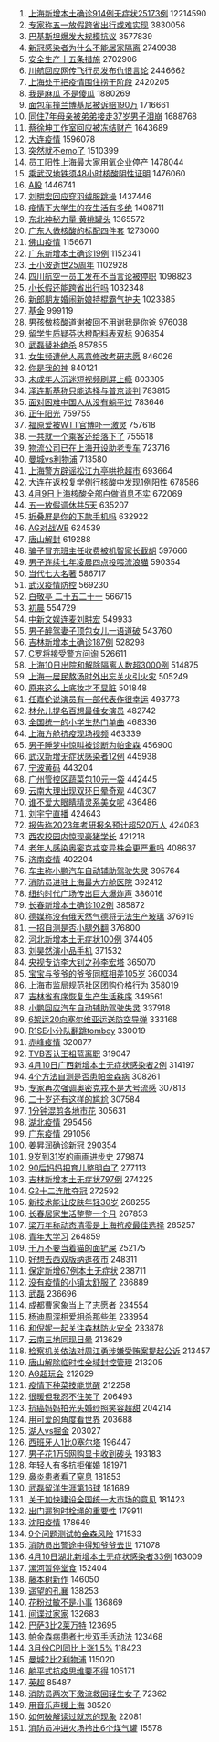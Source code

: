 1. [上海新增本土确诊914例无症状25173例](https://s.weibo.com//weibo?q=%23%E4%B8%8A%E6%B5%B7%E6%96%B0%E5%A2%9E%E6%9C%AC%E5%9C%9F%E7%A1%AE%E8%AF%8A914%E4%BE%8B%E6%97%A0%E7%97%87%E7%8A%B625173%E4%BE%8B%23&Refer=top) 12214590
2. [专家称五一放假跨省出行或难实现](https://s.weibo.com//weibo?q=%23%E4%B8%93%E5%AE%B6%E7%A7%B0%E4%BA%94%E4%B8%80%E6%94%BE%E5%81%87%E8%B7%A8%E7%9C%81%E5%87%BA%E8%A1%8C%E6%88%96%E9%9A%BE%E5%AE%9E%E7%8E%B0%23&Refer=top) 3830056
3. [巴基斯坦爆发大规模抗议](https://s.weibo.com//weibo?q=%23%E5%B7%B4%E5%9F%BA%E6%96%AF%E5%9D%A6%E7%88%86%E5%8F%91%E5%A4%A7%E8%A7%84%E6%A8%A1%E6%8A%97%E8%AE%AE%23&Refer=top) 3577839
4. [新冠感染者为什么不能居家隔离](https://s.weibo.com//weibo?q=%23%E6%96%B0%E5%86%A0%E6%84%9F%E6%9F%93%E8%80%85%E4%B8%BA%E4%BB%80%E4%B9%88%E4%B8%8D%E8%83%BD%E5%B1%85%E5%AE%B6%E9%9A%94%E7%A6%BB%23&Refer=top) 2749938
5. [安全生产十五条措施](https://s.weibo.com//weibo?q=%23%E5%AE%89%E5%85%A8%E7%94%9F%E4%BA%A7%E5%8D%81%E4%BA%94%E6%9D%A1%E6%8E%AA%E6%96%BD%23&Refer=top) 2702906
6. [川航回应网传飞行员发布仇恨言论](https://s.weibo.com//weibo?q=%23%E5%B7%9D%E8%88%AA%E5%9B%9E%E5%BA%94%E7%BD%91%E4%BC%A0%E9%A3%9E%E8%A1%8C%E5%91%98%E5%8F%91%E5%B8%83%E4%BB%87%E6%81%A8%E8%A8%80%E8%AE%BA%23&Refer=top) 2446662
7. [上海处于把疫情围住捞干阶段](https://s.weibo.com//weibo?q=%23%E4%B8%8A%E6%B5%B7%E5%A4%84%E4%BA%8E%E6%8A%8A%E7%96%AB%E6%83%85%E5%9B%B4%E4%BD%8F%E6%8D%9E%E5%B9%B2%E9%98%B6%E6%AE%B5%23&Refer=top) 2420205
8. [我是麻瓜 不是傻瓜](https://s.weibo.com//weibo?q=%E6%88%91%E6%98%AF%E9%BA%BB%E7%93%9C%20%E4%B8%8D%E6%98%AF%E5%82%BB%E7%93%9C&Refer=top) 1880269
9. [面包车撞兰博基尼被诉赔190万](https://s.weibo.com//weibo?q=%23%E9%9D%A2%E5%8C%85%E8%BD%A6%E6%92%9E%E5%85%B0%E5%8D%9A%E5%9F%BA%E5%B0%BC%E8%A2%AB%E8%AF%89%E8%B5%94190%E4%B8%87%23&Refer=top) 1716661
10. [同住7年母亲被弟弟接走37岁男子泪崩](https://s.weibo.com//weibo?q=%23%E5%90%8C%E4%BD%8F7%E5%B9%B4%E6%AF%8D%E4%BA%B2%E8%A2%AB%E5%BC%9F%E5%BC%9F%E6%8E%A5%E8%B5%B037%E5%B2%81%E7%94%B7%E5%AD%90%E6%B3%AA%E5%B4%A9%23&Refer=top) 1688768
11. [蔡徐坤工作室回应被冻结财产](https://s.weibo.com//weibo?q=%23%E8%94%A1%E5%BE%90%E5%9D%A4%E5%B7%A5%E4%BD%9C%E5%AE%A4%E5%9B%9E%E5%BA%94%E8%A2%AB%E5%86%BB%E7%BB%93%E8%B4%A2%E4%BA%A7%23&Refer=top) 1643689
12. [大连疫情](https://s.weibo.com//weibo?q=%23%E5%A4%A7%E8%BF%9E%E7%96%AB%E6%83%85%23&Refer=top) 1596078
13. [突然就不emo了](https://s.weibo.com//weibo?q=%23%E7%AA%81%E7%84%B6%E5%B0%B1%E4%B8%8Demo%E4%BA%86%23&Refer=top) 1510399
14. [员工阳性上海最大家用氧企业停产](https://s.weibo.com//weibo?q=%23%E5%91%98%E5%B7%A5%E9%98%B3%E6%80%A7%E4%B8%8A%E6%B5%B7%E6%9C%80%E5%A4%A7%E5%AE%B6%E7%94%A8%E6%B0%A7%E4%BC%81%E4%B8%9A%E5%81%9C%E4%BA%A7%23&Refer=top) 1478044
15. [乘武汉地铁须48小时核酸阴性证明](https://s.weibo.com//weibo?q=%23%E4%B9%98%E6%AD%A6%E6%B1%89%E5%9C%B0%E9%93%81%E9%A1%BB48%E5%B0%8F%E6%97%B6%E6%A0%B8%E9%85%B8%E9%98%B4%E6%80%A7%E8%AF%81%E6%98%8E%23&Refer=top) 1476060
16. [A股](https://s.weibo.com//weibo?q=A%E8%82%A1&Refer=top) 1446741
17. [刘畊宏回应穿羽绒服跳操](https://s.weibo.com//weibo?q=%23%E5%88%98%E7%95%8A%E5%AE%8F%E5%9B%9E%E5%BA%94%E7%A9%BF%E7%BE%BD%E7%BB%92%E6%9C%8D%E8%B7%B3%E6%93%8D%23&Refer=top) 1437446
18. [疫情下大学生的夜生活有多绝](https://s.weibo.com//weibo?q=%23%E7%96%AB%E6%83%85%E4%B8%8B%E5%A4%A7%E5%AD%A6%E7%94%9F%E7%9A%84%E5%A4%9C%E7%94%9F%E6%B4%BB%E6%9C%89%E5%A4%9A%E7%BB%9D%23&Refer=top) 1408711
19. [东北神秘力量 黄桃罐头](https://s.weibo.com//weibo?q=%E4%B8%9C%E5%8C%97%E7%A5%9E%E7%A7%98%E5%8A%9B%E9%87%8F%20%E9%BB%84%E6%A1%83%E7%BD%90%E5%A4%B4&Refer=top) 1365572
20. [广东人做核酸的标配四件套](https://s.weibo.com//weibo?q=%23%E5%B9%BF%E4%B8%9C%E4%BA%BA%E5%81%9A%E6%A0%B8%E9%85%B8%E7%9A%84%E6%A0%87%E9%85%8D%E5%9B%9B%E4%BB%B6%E5%A5%97%23&Refer=top) 1273060
21. [佛山疫情](https://s.weibo.com//weibo?q=%23%E4%BD%9B%E5%B1%B1%E7%96%AB%E6%83%85%23&Refer=top) 1156671
22. [广东新增本土确诊19例](https://s.weibo.com//weibo?q=%23%E5%B9%BF%E4%B8%9C%E6%96%B0%E5%A2%9E%E6%9C%AC%E5%9C%9F%E7%A1%AE%E8%AF%8A19%E4%BE%8B%23&Refer=top) 1152341
23. [王小波逝世25周年](https://s.weibo.com//weibo?q=%23%E7%8E%8B%E5%B0%8F%E6%B3%A2%E9%80%9D%E4%B8%9625%E5%91%A8%E5%B9%B4%23&Refer=top) 1102928
24. [四川航空一员工发布不当言论被停职](https://s.weibo.com//weibo?q=%23%E5%9B%9B%E5%B7%9D%E8%88%AA%E7%A9%BA%E4%B8%80%E5%91%98%E5%B7%A5%E5%8F%91%E5%B8%83%E4%B8%8D%E5%BD%93%E8%A8%80%E8%AE%BA%E8%A2%AB%E5%81%9C%E8%81%8C%23&Refer=top) 1098823
25. [小长假还能跨省出行吗](https://s.weibo.com//weibo?q=%23%E5%B0%8F%E9%95%BF%E5%81%87%E8%BF%98%E8%83%BD%E8%B7%A8%E7%9C%81%E5%87%BA%E8%A1%8C%E5%90%97%23&Refer=top) 1032348
26. [新郎朋友婚闹新娘持棍霸气护夫](https://s.weibo.com//weibo?q=%23%E6%96%B0%E9%83%8E%E6%9C%8B%E5%8F%8B%E5%A9%9A%E9%97%B9%E6%96%B0%E5%A8%98%E6%8C%81%E6%A3%8D%E9%9C%B8%E6%B0%94%E6%8A%A4%E5%A4%AB%23&Refer=top) 1023385
27. [基金](https://s.weibo.com//weibo?q=%E5%9F%BA%E9%87%91&Refer=top) 999119
28. [男孩做核酸道谢被回不用谢我是你爸](https://s.weibo.com//weibo?q=%23%E7%94%B7%E5%AD%A9%E5%81%9A%E6%A0%B8%E9%85%B8%E9%81%93%E8%B0%A2%E8%A2%AB%E5%9B%9E%E4%B8%8D%E7%94%A8%E8%B0%A2%E6%88%91%E6%98%AF%E4%BD%A0%E7%88%B8%23&Refer=top) 976038
29. [留学生质疑芬达橙配料表双标](https://s.weibo.com//weibo?q=%23%E7%95%99%E5%AD%A6%E7%94%9F%E8%B4%A8%E7%96%91%E8%8A%AC%E8%BE%BE%E6%A9%99%E9%85%8D%E6%96%99%E8%A1%A8%E5%8F%8C%E6%A0%87%23&Refer=top) 906854
30. [武磊替补绝杀](https://s.weibo.com//weibo?q=%23%E6%AD%A6%E7%A3%8A%E6%9B%BF%E8%A1%A5%E7%BB%9D%E6%9D%80%23&Refer=top) 857855
31. [女生频遭他人恶意修改考研志愿](https://s.weibo.com//weibo?q=%23%E5%A5%B3%E7%94%9F%E9%A2%91%E9%81%AD%E4%BB%96%E4%BA%BA%E6%81%B6%E6%84%8F%E4%BF%AE%E6%94%B9%E8%80%83%E7%A0%94%E5%BF%97%E6%84%BF%23&Refer=top) 846026
32. [你是我的神](https://s.weibo.com//weibo?q=%E4%BD%A0%E6%98%AF%E6%88%91%E7%9A%84%E7%A5%9E&Refer=top) 840121
33. [未成年人沉迷短视频刷屏上瘾](https://s.weibo.com//weibo?q=%23%E6%9C%AA%E6%88%90%E5%B9%B4%E4%BA%BA%E6%B2%89%E8%BF%B7%E7%9F%AD%E8%A7%86%E9%A2%91%E5%88%B7%E5%B1%8F%E4%B8%8A%E7%98%BE%23&Refer=top) 803305
34. [泽连斯基称只能选择与普京谈判](https://s.weibo.com//weibo?q=%23%E6%B3%BD%E8%BF%9E%E6%96%AF%E5%9F%BA%E7%A7%B0%E5%8F%AA%E8%83%BD%E9%80%89%E6%8B%A9%E4%B8%8E%E6%99%AE%E4%BA%AC%E8%B0%88%E5%88%A4%23&Refer=top) 783815
35. [面对困难中国人从没有躺平过](https://s.weibo.com//weibo?q=%23%E9%9D%A2%E5%AF%B9%E5%9B%B0%E9%9A%BE%E4%B8%AD%E5%9B%BD%E4%BA%BA%E4%BB%8E%E6%B2%A1%E6%9C%89%E8%BA%BA%E5%B9%B3%E8%BF%87%23&Refer=top) 783646
36. [正午阳光](https://s.weibo.com//weibo?q=%E6%AD%A3%E5%8D%88%E9%98%B3%E5%85%89&Refer=top) 759755
37. [福原爱被WTT官博吓一激灵](https://s.weibo.com//weibo?q=%23%E7%A6%8F%E5%8E%9F%E7%88%B1%E8%A2%ABWTT%E5%AE%98%E5%8D%9A%E5%90%93%E4%B8%80%E6%BF%80%E7%81%B5%23&Refer=top) 757618
38. [一共就一个乘客还给落下了](https://s.weibo.com//weibo?q=%23%E4%B8%80%E5%85%B1%E5%B0%B1%E4%B8%80%E4%B8%AA%E4%B9%98%E5%AE%A2%E8%BF%98%E7%BB%99%E8%90%BD%E4%B8%8B%E4%BA%86%23&Refer=top) 755518
39. [物流公司已在上海开设助老专车](https://s.weibo.com//weibo?q=%23%E7%89%A9%E6%B5%81%E5%85%AC%E5%8F%B8%E5%B7%B2%E5%9C%A8%E4%B8%8A%E6%B5%B7%E5%BC%80%E8%AE%BE%E5%8A%A9%E8%80%81%E4%B8%93%E8%BD%A6%23&Refer=top) 723716
40. [曼城vs利物浦](https://s.weibo.com//weibo?q=%23%E6%9B%BC%E5%9F%8Evs%E5%88%A9%E7%89%A9%E6%B5%A6%23&Refer=top) 713580
41. [上海警方辟谣松江九亭哄抢超市](https://s.weibo.com//weibo?q=%23%E4%B8%8A%E6%B5%B7%E8%AD%A6%E6%96%B9%E8%BE%9F%E8%B0%A3%E6%9D%BE%E6%B1%9F%E4%B9%9D%E4%BA%AD%E5%93%84%E6%8A%A2%E8%B6%85%E5%B8%82%23&Refer=top) 693664
42. [大连在返校复学例行核酸中发现1例阳性](https://s.weibo.com//weibo?q=%23%E5%A4%A7%E8%BF%9E%E5%9C%A8%E8%BF%94%E6%A0%A1%E5%A4%8D%E5%AD%A6%E4%BE%8B%E8%A1%8C%E6%A0%B8%E9%85%B8%E4%B8%AD%E5%8F%91%E7%8E%B01%E4%BE%8B%E9%98%B3%E6%80%A7%23&Refer=top) 678586
43. [4月9日上海核酸全部白做消息不实](https://s.weibo.com//weibo?q=%234%E6%9C%889%E6%97%A5%E4%B8%8A%E6%B5%B7%E6%A0%B8%E9%85%B8%E5%85%A8%E9%83%A8%E7%99%BD%E5%81%9A%E6%B6%88%E6%81%AF%E4%B8%8D%E5%AE%9E%23&Refer=top) 672069
44. [五一放假调休共5天](https://s.weibo.com//weibo?q=%23%E4%BA%94%E4%B8%80%E6%94%BE%E5%81%87%E8%B0%83%E4%BC%91%E5%85%B15%E5%A4%A9%23&Refer=top) 635207
45. [折叠屏是你的下款手机吗](https://s.weibo.com//weibo?q=%E6%8A%98%E5%8F%A0%E5%B1%8F%E6%98%AF%E4%BD%A0%E7%9A%84%E4%B8%8B%E6%AC%BE%E6%89%8B%E6%9C%BA%E5%90%97&Refer=top) 632922
46. [AG对战WB](https://s.weibo.com//weibo?q=%23AG%E5%AF%B9%E6%88%98WB%23&Refer=top) 624539
47. [唐山解封](https://s.weibo.com//weibo?q=%23%E5%94%90%E5%B1%B1%E8%A7%A3%E5%B0%81%23&Refer=top) 619288
48. [骗子冒充班主任收费被机智家长截胡](https://s.weibo.com//weibo?q=%23%E9%AA%97%E5%AD%90%E5%86%92%E5%85%85%E7%8F%AD%E4%B8%BB%E4%BB%BB%E6%94%B6%E8%B4%B9%E8%A2%AB%E6%9C%BA%E6%99%BA%E5%AE%B6%E9%95%BF%E6%88%AA%E8%83%A1%23&Refer=top) 597666
49. [男子连续七年凌晨四点投喂流浪猫](https://s.weibo.com//weibo?q=%23%E7%94%B7%E5%AD%90%E8%BF%9E%E7%BB%AD%E4%B8%83%E5%B9%B4%E5%87%8C%E6%99%A8%E5%9B%9B%E7%82%B9%E6%8A%95%E5%96%82%E6%B5%81%E6%B5%AA%E7%8C%AB%23&Refer=top) 590354
50. [当代七大名著](https://s.weibo.com//weibo?q=%23%E5%BD%93%E4%BB%A3%E4%B8%83%E5%A4%A7%E5%90%8D%E8%91%97%23&Refer=top) 586717
51. [武汉疫情防控](https://s.weibo.com//weibo?q=%23%E6%AD%A6%E6%B1%89%E7%96%AB%E6%83%85%E9%98%B2%E6%8E%A7%23&Refer=top) 569230
52. [白敬亭 二十五二十一](https://s.weibo.com//weibo?q=%E7%99%BD%E6%95%AC%E4%BA%AD%20%E4%BA%8C%E5%8D%81%E4%BA%94%E4%BA%8C%E5%8D%81%E4%B8%80&Refer=top) 566715
53. [初晨](https://s.weibo.com//weibo?q=%E5%88%9D%E6%99%A8&Refer=top) 554729
54. [中新文娱连麦刘畊宏](https://s.weibo.com//weibo?q=%23%E4%B8%AD%E6%96%B0%E6%96%87%E5%A8%B1%E8%BF%9E%E9%BA%A6%E5%88%98%E7%95%8A%E5%AE%8F%23&Refer=top) 549933
55. [男子醉驾妻子顶包女儿一语道破](https://s.weibo.com//weibo?q=%23%E7%94%B7%E5%AD%90%E9%86%89%E9%A9%BE%E5%A6%BB%E5%AD%90%E9%A1%B6%E5%8C%85%E5%A5%B3%E5%84%BF%E4%B8%80%E8%AF%AD%E9%81%93%E7%A0%B4%23&Refer=top) 543760
56. [吉林新增本土确诊187例](https://s.weibo.com//weibo?q=%23%E5%90%89%E6%9E%97%E6%96%B0%E5%A2%9E%E6%9C%AC%E5%9C%9F%E7%A1%AE%E8%AF%8A187%E4%BE%8B%23&Refer=top) 528298
57. [C罗将接受警方问询](https://s.weibo.com//weibo?q=%23C%E7%BD%97%E5%B0%86%E6%8E%A5%E5%8F%97%E8%AD%A6%E6%96%B9%E9%97%AE%E8%AF%A2%23&Refer=top) 526611
58. [上海10日出院和解除隔离人数超3000例](https://s.weibo.com//weibo?q=%23%E4%B8%8A%E6%B5%B710%E6%97%A5%E5%87%BA%E9%99%A2%E5%92%8C%E8%A7%A3%E9%99%A4%E9%9A%94%E7%A6%BB%E4%BA%BA%E6%95%B0%E8%B6%853000%E4%BE%8B%23&Refer=top) 514875
59. [上海一居民熬汤时外出忘关火引火灾](https://s.weibo.com//weibo?q=%23%E4%B8%8A%E6%B5%B7%E4%B8%80%E5%B1%85%E6%B0%91%E7%86%AC%E6%B1%A4%E6%97%B6%E5%A4%96%E5%87%BA%E5%BF%98%E5%85%B3%E7%81%AB%E5%BC%95%E7%81%AB%E7%81%BE%23&Refer=top) 505249
60. [原来这么上底妆才不显脏](https://s.weibo.com//weibo?q=%23%E5%8E%9F%E6%9D%A5%E8%BF%99%E4%B9%88%E4%B8%8A%E5%BA%95%E5%A6%86%E6%89%8D%E4%B8%8D%E6%98%BE%E8%84%8F%23&Refer=top) 501848
61. [任嘉伦说演员有一部代表作很幸运](https://s.weibo.com//weibo?q=%23%E4%BB%BB%E5%98%89%E4%BC%A6%E8%AF%B4%E6%BC%94%E5%91%98%E6%9C%89%E4%B8%80%E9%83%A8%E4%BB%A3%E8%A1%A8%E4%BD%9C%E5%BE%88%E5%B9%B8%E8%BF%90%23&Refer=top) 493773
62. [林允儿提名百想最佳女演员](https://s.weibo.com//weibo?q=%23%E6%9E%97%E5%85%81%E5%84%BF%E6%8F%90%E5%90%8D%E7%99%BE%E6%83%B3%E6%9C%80%E4%BD%B3%E5%A5%B3%E6%BC%94%E5%91%98%23&Refer=top) 482742
63. [全国统一的小学生热门单曲](https://s.weibo.com//weibo?q=%23%E5%85%A8%E5%9B%BD%E7%BB%9F%E4%B8%80%E7%9A%84%E5%B0%8F%E5%AD%A6%E7%94%9F%E7%83%AD%E9%97%A8%E5%8D%95%E6%9B%B2%23&Refer=top) 468336
64. [上海方舱抗疫现场视频](https://s.weibo.com//weibo?q=%23%E4%B8%8A%E6%B5%B7%E6%96%B9%E8%88%B1%E6%8A%97%E7%96%AB%E7%8E%B0%E5%9C%BA%E8%A7%86%E9%A2%91%23&Refer=top) 463339
65. [男子睡梦中惊叫被诊断为帕金森](https://s.weibo.com//weibo?q=%23%E7%94%B7%E5%AD%90%E7%9D%A1%E6%A2%A6%E4%B8%AD%E6%83%8A%E5%8F%AB%E8%A2%AB%E8%AF%8A%E6%96%AD%E4%B8%BA%E5%B8%95%E9%87%91%E6%A3%AE%23&Refer=top) 456900
66. [武汉新增无症状感染者12例](https://s.weibo.com//weibo?q=%23%E6%AD%A6%E6%B1%89%E6%96%B0%E5%A2%9E%E6%97%A0%E7%97%87%E7%8A%B6%E6%84%9F%E6%9F%93%E8%80%8512%E4%BE%8B%23&Refer=top) 445938
67. [宁波黄码](https://s.weibo.com//weibo?q=%E5%AE%81%E6%B3%A2%E9%BB%84%E7%A0%81&Refer=top) 443204
68. [广州管控区蔬菜包10元一袋](https://s.weibo.com//weibo?q=%23%E5%B9%BF%E5%B7%9E%E7%AE%A1%E6%8E%A7%E5%8C%BA%E8%94%AC%E8%8F%9C%E5%8C%8510%E5%85%83%E4%B8%80%E8%A2%8B%23&Refer=top) 442445
69. [云南大理出现双环日晕奇观](https://s.weibo.com//weibo?q=%23%E4%BA%91%E5%8D%97%E5%A4%A7%E7%90%86%E5%87%BA%E7%8E%B0%E5%8F%8C%E7%8E%AF%E6%97%A5%E6%99%95%E5%A5%87%E8%A7%82%23&Refer=top) 440307
70. [谁不爱大眼睛精灵系美女呢](https://s.weibo.com//weibo?q=%23%E8%B0%81%E4%B8%8D%E7%88%B1%E5%A4%A7%E7%9C%BC%E7%9D%9B%E7%B2%BE%E7%81%B5%E7%B3%BB%E7%BE%8E%E5%A5%B3%E5%91%A2%23&Refer=top) 436486
71. [刘宇宁直播](https://s.weibo.com//weibo?q=%23%E5%88%98%E5%AE%87%E5%AE%81%E7%9B%B4%E6%92%AD%23&Refer=top) 424643
72. [报告称2023年考研报名预计超520万人](https://s.weibo.com//weibo?q=%23%E6%8A%A5%E5%91%8A%E7%A7%B02023%E5%B9%B4%E8%80%83%E7%A0%94%E6%8A%A5%E5%90%8D%E9%A2%84%E8%AE%A1%E8%B6%85520%E4%B8%87%E4%BA%BA%23&Refer=top) 424083
73. [西农校园内惊现豪猪学长](https://s.weibo.com//weibo?q=%23%E8%A5%BF%E5%86%9C%E6%A0%A1%E5%9B%AD%E5%86%85%E6%83%8A%E7%8E%B0%E8%B1%AA%E7%8C%AA%E5%AD%A6%E9%95%BF%23&Refer=top) 421218
74. [老年人感染奥密克戎变异株会更严重吗](https://s.weibo.com//weibo?q=%23%E8%80%81%E5%B9%B4%E4%BA%BA%E6%84%9F%E6%9F%93%E5%A5%A5%E5%AF%86%E5%85%8B%E6%88%8E%E5%8F%98%E5%BC%82%E6%A0%AA%E4%BC%9A%E6%9B%B4%E4%B8%A5%E9%87%8D%E5%90%97%23&Refer=top) 408637
75. [济南疫情](https://s.weibo.com//weibo?q=%23%E6%B5%8E%E5%8D%97%E7%96%AB%E6%83%85%23&Refer=top) 402204
76. [车主称小鹏汽车自动辅助驾驶失灵](https://s.weibo.com//weibo?q=%23%E8%BD%A6%E4%B8%BB%E7%A7%B0%E5%B0%8F%E9%B9%8F%E6%B1%BD%E8%BD%A6%E8%87%AA%E5%8A%A8%E8%BE%85%E5%8A%A9%E9%A9%BE%E9%A9%B6%E5%A4%B1%E7%81%B5%23&Refer=top) 395764
77. [消防员进驻上海最大方舱医院](https://s.weibo.com//weibo?q=%23%E6%B6%88%E9%98%B2%E5%91%98%E8%BF%9B%E9%A9%BB%E4%B8%8A%E6%B5%B7%E6%9C%80%E5%A4%A7%E6%96%B9%E8%88%B1%E5%8C%BB%E9%99%A2%23&Refer=top) 392412
78. [纽约时代广场传出巨大爆炸声](https://s.weibo.com//weibo?q=%23%E7%BA%BD%E7%BA%A6%E6%97%B6%E4%BB%A3%E5%B9%BF%E5%9C%BA%E4%BC%A0%E5%87%BA%E5%B7%A8%E5%A4%A7%E7%88%86%E7%82%B8%E5%A3%B0%23&Refer=top) 386016
79. [长春新增本土确诊102例](https://s.weibo.com//weibo?q=%23%E9%95%BF%E6%98%A5%E6%96%B0%E5%A2%9E%E6%9C%AC%E5%9C%9F%E7%A1%AE%E8%AF%8A102%E4%BE%8B%23&Refer=top) 385872
80. [德媒称没有俄天然气德将无法生产玻璃](https://s.weibo.com//weibo?q=%23%E5%BE%B7%E5%AA%92%E7%A7%B0%E6%B2%A1%E6%9C%89%E4%BF%84%E5%A4%A9%E7%84%B6%E6%B0%94%E5%BE%B7%E5%B0%86%E6%97%A0%E6%B3%95%E7%94%9F%E4%BA%A7%E7%8E%BB%E7%92%83%23&Refer=top) 376919
81. [一招自测是否小腿外翻](https://s.weibo.com//weibo?q=%23%E4%B8%80%E6%8B%9B%E8%87%AA%E6%B5%8B%E6%98%AF%E5%90%A6%E5%B0%8F%E8%85%BF%E5%A4%96%E7%BF%BB%23&Refer=top) 376800
82. [河北新增本土无症状100例](https://s.weibo.com//weibo?q=%23%E6%B2%B3%E5%8C%97%E6%96%B0%E5%A2%9E%E6%9C%AC%E5%9C%9F%E6%97%A0%E7%97%87%E7%8A%B6100%E4%BE%8B%23&Refer=top) 374405
83. [刘昊然演小品手机](https://s.weibo.com//weibo?q=%23%E5%88%98%E6%98%8A%E7%84%B6%E6%BC%94%E5%B0%8F%E5%93%81%E6%89%8B%E6%9C%BA%23&Refer=top) 371532
84. [央视专访李大钊之孙李宏塔](https://s.weibo.com//weibo?q=%23%E5%A4%AE%E8%A7%86%E4%B8%93%E8%AE%BF%E6%9D%8E%E5%A4%A7%E9%92%8A%E4%B9%8B%E5%AD%99%E6%9D%8E%E5%AE%8F%E5%A1%94%23&Refer=top) 365070
85. [宝宝与爷爷的爷爷同框相差105岁](https://s.weibo.com//weibo?q=%23%E5%AE%9D%E5%AE%9D%E4%B8%8E%E7%88%B7%E7%88%B7%E7%9A%84%E7%88%B7%E7%88%B7%E5%90%8C%E6%A1%86%E7%9B%B8%E5%B7%AE105%E5%B2%81%23&Refer=top) 360034
86. [上海市监局规范社区团购价格行为](https://s.weibo.com//weibo?q=%23%E4%B8%8A%E6%B5%B7%E5%B8%82%E7%9B%91%E5%B1%80%E8%A7%84%E8%8C%83%E7%A4%BE%E5%8C%BA%E5%9B%A2%E8%B4%AD%E4%BB%B7%E6%A0%BC%E8%A1%8C%E4%B8%BA%23&Refer=top) 358019
87. [吉林省有序恢复生产生活秩序](https://s.weibo.com//weibo?q=%23%E5%90%89%E6%9E%97%E7%9C%81%E6%9C%89%E5%BA%8F%E6%81%A2%E5%A4%8D%E7%94%9F%E4%BA%A7%E7%94%9F%E6%B4%BB%E7%A7%A9%E5%BA%8F%23&Refer=top) 349561
88. [小鹏回应汽车自动辅助驾驶失灵](https://s.weibo.com//weibo?q=%23%E5%B0%8F%E9%B9%8F%E5%9B%9E%E5%BA%94%E6%B1%BD%E8%BD%A6%E8%87%AA%E5%8A%A8%E8%BE%85%E5%8A%A9%E9%A9%BE%E9%A9%B6%E5%A4%B1%E7%81%B5%23&Refer=top) 337918
89. [6架运20向塞尔维亚运送防空导弹](https://s.weibo.com//weibo?q=%236%E6%9E%B6%E8%BF%9020%E5%90%91%E5%A1%9E%E5%B0%94%E7%BB%B4%E4%BA%9A%E8%BF%90%E9%80%81%E9%98%B2%E7%A9%BA%E5%AF%BC%E5%BC%B9%23&Refer=top) 333168
90. [R1SE小分队翻跳tomboy](https://s.weibo.com//weibo?q=%23R1SE%E5%B0%8F%E5%88%86%E9%98%9F%E7%BF%BB%E8%B7%B3tomboy%23&Refer=top) 330019
91. [赤峰疫情](https://s.weibo.com//weibo?q=%23%E8%B5%A4%E5%B3%B0%E7%96%AB%E6%83%85%23&Refer=top) 320877
92. [TVB否认王祖蓝离职](https://s.weibo.com//weibo?q=%23TVB%E5%90%A6%E8%AE%A4%E7%8E%8B%E7%A5%96%E8%93%9D%E7%A6%BB%E8%81%8C%23&Refer=top) 319047
93. [4月10日广西新增本土无症状感染者2例](https://s.weibo.com//weibo?q=%234%E6%9C%8810%E6%97%A5%E5%B9%BF%E8%A5%BF%E6%96%B0%E5%A2%9E%E6%9C%AC%E5%9C%9F%E6%97%A0%E7%97%87%E7%8A%B6%E6%84%9F%E6%9F%93%E8%80%852%E4%BE%8B%23&Refer=top) 314197
94. [4个方法自测是否患帕金森病](https://s.weibo.com//weibo?q=%234%E4%B8%AA%E6%96%B9%E6%B3%95%E8%87%AA%E6%B5%8B%E6%98%AF%E5%90%A6%E6%82%A3%E5%B8%95%E9%87%91%E6%A3%AE%E7%97%85%23&Refer=top) 308261
95. [专家再次强调奥密克戎不是大号流感](https://s.weibo.com//weibo?q=%23%E4%B8%93%E5%AE%B6%E5%86%8D%E6%AC%A1%E5%BC%BA%E8%B0%83%E5%A5%A5%E5%AF%86%E5%85%8B%E6%88%8E%E4%B8%8D%E6%98%AF%E5%A4%A7%E5%8F%B7%E6%B5%81%E6%84%9F%23&Refer=top) 307813
96. [二十岁还有这样的尴尬](https://s.weibo.com//weibo?q=%23%E4%BA%8C%E5%8D%81%E5%B2%81%E8%BF%98%E6%9C%89%E8%BF%99%E6%A0%B7%E7%9A%84%E5%B0%B4%E5%B0%AC%23&Refer=top) 307584
97. [1分钟混剪各地市花](https://s.weibo.com//weibo?q=%231%E5%88%86%E9%92%9F%E6%B7%B7%E5%89%AA%E5%90%84%E5%9C%B0%E5%B8%82%E8%8A%B1%23&Refer=top) 305631
98. [湖北疫情](https://s.weibo.com//weibo?q=%E6%B9%96%E5%8C%97%E7%96%AB%E6%83%85&Refer=top) 295456
99. [广东疫情](https://s.weibo.com//weibo?q=%23%E5%B9%BF%E4%B8%9C%E7%96%AB%E6%83%85%23&Refer=top) 291056
100. [姜昇润确诊新冠](https://s.weibo.com//weibo?q=%23%E5%A7%9C%E6%98%87%E6%B6%A6%E7%A1%AE%E8%AF%8A%E6%96%B0%E5%86%A0%23&Refer=top) 290354
101. [9岁到31岁的画画进步史](https://s.weibo.com//weibo?q=%239%E5%B2%81%E5%88%B031%E5%B2%81%E7%9A%84%E7%94%BB%E7%94%BB%E8%BF%9B%E6%AD%A5%E5%8F%B2%23&Refer=top) 279874
102. [90后妈妈把育儿整明白了](https://s.weibo.com//weibo?q=%2390%E5%90%8E%E5%A6%88%E5%A6%88%E6%8A%8A%E8%82%B2%E5%84%BF%E6%95%B4%E6%98%8E%E7%99%BD%E4%BA%86%23&Refer=top) 277113
103. [吉林新增本土无症状797例](https://s.weibo.com//weibo?q=%E5%90%89%E6%9E%97%E6%96%B0%E5%A2%9E%E6%9C%AC%E5%9C%9F%E6%97%A0%E7%97%87%E7%8A%B6797%E4%BE%8B&Refer=top) 274225
104. [G2十二连胜夺冠](https://s.weibo.com//weibo?q=%23G2%E5%8D%81%E4%BA%8C%E8%BF%9E%E8%83%9C%E5%A4%BA%E5%86%A0%23&Refer=top) 272592
105. [新技术能让皮肤年轻30岁](https://s.weibo.com//weibo?q=%23%E6%96%B0%E6%8A%80%E6%9C%AF%E8%83%BD%E8%AE%A9%E7%9A%AE%E8%82%A4%E5%B9%B4%E8%BD%BB30%E5%B2%81%23&Refer=top) 268255
106. [长春居家生活整整一个月](https://s.weibo.com//weibo?q=%23%E9%95%BF%E6%98%A5%E5%B1%85%E5%AE%B6%E7%94%9F%E6%B4%BB%E6%95%B4%E6%95%B4%E4%B8%80%E4%B8%AA%E6%9C%88%23&Refer=top) 267853
107. [梁万年称动态清零是上海抗疫最佳选择](https://s.weibo.com//weibo?q=%23%E6%A2%81%E4%B8%87%E5%B9%B4%E7%A7%B0%E5%8A%A8%E6%80%81%E6%B8%85%E9%9B%B6%E6%98%AF%E4%B8%8A%E6%B5%B7%E6%8A%97%E7%96%AB%E6%9C%80%E4%BD%B3%E9%80%89%E6%8B%A9%23&Refer=top) 265257
108. [青年大学习](https://s.weibo.com//weibo?q=%E9%9D%92%E5%B9%B4%E5%A4%A7%E5%AD%A6%E4%B9%A0&Refer=top) 264859
109. [千万不要当着猫的面铲屎](https://s.weibo.com//weibo?q=%23%E5%8D%83%E4%B8%87%E4%B8%8D%E8%A6%81%E5%BD%93%E7%9D%80%E7%8C%AB%E7%9A%84%E9%9D%A2%E9%93%B2%E5%B1%8E%23&Refer=top) 252175
110. [好想去西双版纳逛夜市](https://s.weibo.com//weibo?q=%23%E5%A5%BD%E6%83%B3%E5%8E%BB%E8%A5%BF%E5%8F%8C%E7%89%88%E7%BA%B3%E9%80%9B%E5%A4%9C%E5%B8%82%23&Refer=top) 248311
111. [保定新增67例本土无症状](https://s.weibo.com//weibo?q=%23%E4%BF%9D%E5%AE%9A%E6%96%B0%E5%A2%9E67%E4%BE%8B%E6%9C%AC%E5%9C%9F%E6%97%A0%E7%97%87%E7%8A%B6%23&Refer=top) 238711
112. [没有疫情的小镇太舒服了](https://s.weibo.com//weibo?q=%23%E6%B2%A1%E6%9C%89%E7%96%AB%E6%83%85%E7%9A%84%E5%B0%8F%E9%95%87%E5%A4%AA%E8%88%92%E6%9C%8D%E4%BA%86%23&Refer=top) 236889
113. [武磊](https://s.weibo.com//weibo?q=%23%E6%AD%A6%E7%A3%8A%23&Refer=top) 236696
114. [成都曹家象当上了志愿者](https://s.weibo.com//weibo?q=%23%E6%88%90%E9%83%BD%E6%9B%B9%E5%AE%B6%E8%B1%A1%E5%BD%93%E4%B8%8A%E4%BA%86%E5%BF%97%E6%84%BF%E8%80%85%23&Refer=top) 234554
115. [杨迪周深相爱相杀那些年](https://s.weibo.com//weibo?q=%23%E6%9D%A8%E8%BF%AA%E5%91%A8%E6%B7%B1%E7%9B%B8%E7%88%B1%E7%9B%B8%E6%9D%80%E9%82%A3%E4%BA%9B%E5%B9%B4%23&Refer=top) 233954
116. [和倪妮一起关注森林防火安全](https://s.weibo.com//weibo?q=%E5%92%8C%E5%80%AA%E5%A6%AE%E4%B8%80%E8%B5%B7%E5%85%B3%E6%B3%A8%E6%A3%AE%E6%9E%97%E9%98%B2%E7%81%AB%E5%AE%89%E5%85%A8&Refer=top) 233878
117. [云南三地同现日晕](https://s.weibo.com//weibo?q=%23%E4%BA%91%E5%8D%97%E4%B8%89%E5%9C%B0%E5%90%8C%E7%8E%B0%E6%97%A5%E6%99%95%23&Refer=top) 213629
118. [检察机关依法对周江勇涉嫌受贿案提起公诉](https://s.weibo.com//weibo?q=%23%E6%A3%80%E5%AF%9F%E6%9C%BA%E5%85%B3%E4%BE%9D%E6%B3%95%E5%AF%B9%E5%91%A8%E6%B1%9F%E5%8B%87%E6%B6%89%E5%AB%8C%E5%8F%97%E8%B4%BF%E6%A1%88%E6%8F%90%E8%B5%B7%E5%85%AC%E8%AF%89%23&Refer=top) 213457
119. [唐山解除临时性全域封控管理](https://s.weibo.com//weibo?q=%23%E5%94%90%E5%B1%B1%E8%A7%A3%E9%99%A4%E4%B8%B4%E6%97%B6%E6%80%A7%E5%85%A8%E5%9F%9F%E5%B0%81%E6%8E%A7%E7%AE%A1%E7%90%86%23&Refer=top) 213205
120. [AG超玩会](https://s.weibo.com//weibo?q=AG%E8%B6%85%E7%8E%A9%E4%BC%9A&Refer=top) 212629
121. [疫情下种菜技能觉醒](https://s.weibo.com//weibo?q=%23%E7%96%AB%E6%83%85%E4%B8%8B%E7%A7%8D%E8%8F%9C%E6%8A%80%E8%83%BD%E8%A7%89%E9%86%92%23&Refer=top) 212258
122. [很暖但我忍不住笑了](https://s.weibo.com//weibo?q=%23%E5%BE%88%E6%9A%96%E4%BD%86%E6%88%91%E5%BF%8D%E4%B8%8D%E4%BD%8F%E7%AC%91%E4%BA%86%23&Refer=top) 206493
123. [抗癌妈妈拍光头婚纱照笑容超甜](https://s.weibo.com//weibo?q=%23%E6%8A%97%E7%99%8C%E5%A6%88%E5%A6%88%E6%8B%8D%E5%85%89%E5%A4%B4%E5%A9%9A%E7%BA%B1%E7%85%A7%E7%AC%91%E5%AE%B9%E8%B6%85%E7%94%9C%23&Refer=top) 204214
124. [用可爱的角度看世界](https://s.weibo.com//weibo?q=%23%E7%94%A8%E5%8F%AF%E7%88%B1%E7%9A%84%E8%A7%92%E5%BA%A6%E7%9C%8B%E4%B8%96%E7%95%8C%23&Refer=top) 203688
125. [湖人vs掘金](https://s.weibo.com//weibo?q=%23%E6%B9%96%E4%BA%BAvs%E6%8E%98%E9%87%91%23&Refer=top) 203027
126. [西班牙人1比0塞尔塔](https://s.weibo.com//weibo?q=%23%E8%A5%BF%E7%8F%AD%E7%89%99%E4%BA%BA1%E6%AF%940%E5%A1%9E%E5%B0%94%E5%A1%94%23&Refer=top) 196447
127. [男子花1万5网购显卡收到砖头](https://s.weibo.com//weibo?q=%23%E7%94%B7%E5%AD%90%E8%8A%B11%E4%B8%875%E7%BD%91%E8%B4%AD%E6%98%BE%E5%8D%A1%E6%94%B6%E5%88%B0%E7%A0%96%E5%A4%B4%23&Refer=top) 193183
128. [年轻人有多抗拒催婚](https://s.weibo.com//weibo?q=%23%E5%B9%B4%E8%BD%BB%E4%BA%BA%E6%9C%89%E5%A4%9A%E6%8A%97%E6%8B%92%E5%82%AC%E5%A9%9A%23&Refer=top) 181971
129. [鼻炎患者看了窒息](https://s.weibo.com//weibo?q=%23%E9%BC%BB%E7%82%8E%E6%82%A3%E8%80%85%E7%9C%8B%E4%BA%86%E7%AA%92%E6%81%AF%23&Refer=top) 181853
130. [武磊留洋生涯第16球](https://s.weibo.com//weibo?q=%23%E6%AD%A6%E7%A3%8A%E7%95%99%E6%B4%8B%E7%94%9F%E6%B6%AF%E7%AC%AC16%E7%90%83%23&Refer=top) 181689
131. [关于加快建设全国统一大市场的意见](https://s.weibo.com//weibo?q=%23%E5%85%B3%E4%BA%8E%E5%8A%A0%E5%BF%AB%E5%BB%BA%E8%AE%BE%E5%85%A8%E5%9B%BD%E7%BB%9F%E4%B8%80%E5%A4%A7%E5%B8%82%E5%9C%BA%E7%9A%84%E6%84%8F%E8%A7%81%23&Refer=top) 181423
132. [出门遛狗时栓绳的重要性](https://s.weibo.com//weibo?q=%23%E5%87%BA%E9%97%A8%E9%81%9B%E7%8B%97%E6%97%B6%E6%A0%93%E7%BB%B3%E7%9A%84%E9%87%8D%E8%A6%81%E6%80%A7%23&Refer=top) 179911
133. [沈阳疫情](https://s.weibo.com//weibo?q=%23%E6%B2%88%E9%98%B3%E7%96%AB%E6%83%85%23&Refer=top) 178649
134. [9个问题测试帕金森风险](https://s.weibo.com//weibo?q=%239%E4%B8%AA%E9%97%AE%E9%A2%98%E6%B5%8B%E8%AF%95%E5%B8%95%E9%87%91%E6%A3%AE%E9%A3%8E%E9%99%A9%23&Refer=top) 171533
135. [消防员出警途中得知爷爷去世](https://s.weibo.com//weibo?q=%23%E6%B6%88%E9%98%B2%E5%91%98%E5%87%BA%E8%AD%A6%E9%80%94%E4%B8%AD%E5%BE%97%E7%9F%A5%E7%88%B7%E7%88%B7%E5%8E%BB%E4%B8%96%23&Refer=top) 171078
136. [4月10日湖北新增本土无症状感染者33例](https://s.weibo.com//weibo?q=%234%E6%9C%8810%E6%97%A5%E6%B9%96%E5%8C%97%E6%96%B0%E5%A2%9E%E6%9C%AC%E5%9C%9F%E6%97%A0%E7%97%87%E7%8A%B6%E6%84%9F%E6%9F%93%E8%80%8533%E4%BE%8B%23&Refer=top) 163009
137. [漯河暂停堂食](https://s.weibo.com//weibo?q=%E6%BC%AF%E6%B2%B3%E6%9A%82%E5%81%9C%E5%A0%82%E9%A3%9F&Refer=top) 152404
138. [藤本树新作](https://s.weibo.com//weibo?q=%23%E8%97%A4%E6%9C%AC%E6%A0%91%E6%96%B0%E4%BD%9C%23&Refer=top) 146050
139. [遥望的孔襄](https://s.weibo.com//weibo?q=%E9%81%A5%E6%9C%9B%E7%9A%84%E5%AD%94%E8%A5%84&Refer=top) 138253
140. [花粉过敏不是小事](https://s.weibo.com//weibo?q=%23%E8%8A%B1%E7%B2%89%E8%BF%87%E6%95%8F%E4%B8%8D%E6%98%AF%E5%B0%8F%E4%BA%8B%23&Refer=top) 136869
141. [间谍过家家](https://s.weibo.com//weibo?q=%E9%97%B4%E8%B0%8D%E8%BF%87%E5%AE%B6%E5%AE%B6&Refer=top) 132683
142. [巴萨3比2莱万特](https://s.weibo.com//weibo?q=%23%E5%B7%B4%E8%90%A83%E6%AF%942%E8%8E%B1%E4%B8%87%E7%89%B9%23&Refer=top) 123695
143. [帕金森病患者七步双手活动法](https://s.weibo.com//weibo?q=%23%E5%B8%95%E9%87%91%E6%A3%AE%E7%97%85%E6%82%A3%E8%80%85%E4%B8%83%E6%AD%A5%E5%8F%8C%E6%89%8B%E6%B4%BB%E5%8A%A8%E6%B3%95%23&Refer=top) 123468
144. [3月份CPI同比上涨1.5%](https://s.weibo.com//weibo?q=%233%E6%9C%88%E4%BB%BDCPI%E5%90%8C%E6%AF%94%E4%B8%8A%E6%B6%A81.5%25%23&Refer=top) 118423
145. [曼城2比2利物浦](https://s.weibo.com//weibo?q=%E6%9B%BC%E5%9F%8E2%E6%AF%942%E5%88%A9%E7%89%A9%E6%B5%A6&Refer=top) 115020
146. [躺平式抗疫思维要不得](https://s.weibo.com//weibo?q=%23%E8%BA%BA%E5%B9%B3%E5%BC%8F%E6%8A%97%E7%96%AB%E6%80%9D%E7%BB%B4%E8%A6%81%E4%B8%8D%E5%BE%97%23&Refer=top) 105171
147. [英超](https://s.weibo.com//weibo?q=%E8%8B%B1%E8%B6%85&Refer=top) 85487
148. [消防员两次下激流救回轻生女子](https://s.weibo.com//weibo?q=%23%E6%B6%88%E9%98%B2%E5%91%98%E4%B8%A4%E6%AC%A1%E4%B8%8B%E6%BF%80%E6%B5%81%E6%95%91%E5%9B%9E%E8%BD%BB%E7%94%9F%E5%A5%B3%E5%AD%90%23&Refer=top) 72362
149. [用音乐声援上海](https://s.weibo.com//weibo?q=%23%E7%94%A8%E9%9F%B3%E4%B9%90%E5%A3%B0%E6%8F%B4%E4%B8%8A%E6%B5%B7%23&Refer=top) 38520
150. [如何破解读过就忘的现象](https://s.weibo.com//weibo?q=%23%E5%A6%82%E4%BD%95%E7%A0%B4%E8%A7%A3%E8%AF%BB%E8%BF%87%E5%B0%B1%E5%BF%98%E7%9A%84%E7%8E%B0%E8%B1%A1%23&Refer=top) 22081
151. [消防员冲进火场拎出6个煤气罐](https://s.weibo.com//weibo?q=%23%E6%B6%88%E9%98%B2%E5%91%98%E5%86%B2%E8%BF%9B%E7%81%AB%E5%9C%BA%E6%8B%8E%E5%87%BA6%E4%B8%AA%E7%85%A4%E6%B0%94%E7%BD%90%23&Refer=top) 15578
